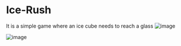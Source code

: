 # Ice-Rush
It is a simple game where an ice cube needs to reach a glass
![image](https://github.com/romikadze/Ice-Rush/assets/66849784/9b1bb7b8-21f9-40ad-9f20-3a252d4aec93)

![image](https://github.com/romikadze/Ice-Rush/assets/66849784/11d40039-bc1f-4264-bf7f-64c996a67b4d)


 
